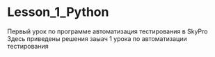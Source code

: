 # Lesson_1_Python
Первый урок по программе автоматизация тестирования в SkyPro 
Здесь приведены решения заыач 1 урока по автоматизации тестирования
